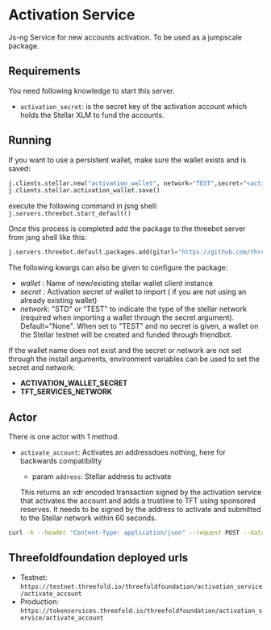# Activation Service

Js-ng Service for new accounts activation. To be used as a jumpscale package.

## Requirements

You need following knowledge to start this server.

- `activation_secret`: is the secret key of the activation account which holds the Stellar XLM to fund the accounts.

## Running

If you want to use a persistent wallet, make sure the wallet exists and is saved:

```python
j.clients.stellar.new("activation_wallet", network="TEST",secret="<activation_secret>")
j.clients.stellar.activation_wallet.save()
```

execute the following command in jsng shell:
`j.servers.threebot.start_default()`

Once this process is completed add the package to the threebot server from jsng shell like this:

```python
j.servers.threebot.default.packages.add(giturl="https://github.com/threefoldfoundation/tft-stellar/tree/master/ThreeBotPackages/activation_service")
```

The following kwargs can also be given to configure the package:

- *wallet* : Name of new/existing stellar wallet client instance
- *secret* : Activation secret of wallet to import ( if you are not using an already existing wallet)
- *network*: "STD" or "TEST" to indicate the type of the stellar network (required when importing a wallet through the secret argument). Default="None". When set to "TEST" and no secret is given, a wallet on the Stellar testnet will be created and funded through friendbot.

If the wallet name does not exist and the secret or network are not set through the install arguments, environment variables can be used to set the secret and network:

- **ACTIVATION_WALLET_SECRET**
- **TFT_SERVICES_NETWORK**

## Actor

There is one actor with 1 method.

- `activate_account`: Activates an addressdoes nothing, here for backwards compatibility
  - param `address`: Stellar address to activate

  This returns an xdr encoded transaction signed by the activation service that activates the account and adds a trustline to TFT using sponsored reserves. It needs to be signed by the address to activate and submitted to the Stellar network within 60 seconds.

```sh
curl -k --header "Content-Type: application/json" --request POST --data '{"address":"<address>"}' https://<host>/activation_service/actors/activation_service/activate_account
```

## Threefoldfoundation deployed urls

- Testnet: `https://testnet.threefold.io/threefoldfoundation/activation_service/activate_account`
- Production: `https://tokenservices.threefold.io/threefoldfoundation/activation_service/activate_account`

